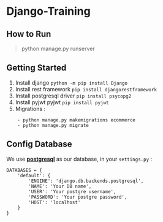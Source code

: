 # Django-Training

## How to Run
> python manage.py runserver

## Getting Started

1. Install django `python -m pip install Django`
2. Install rest framework `pip install djangorestframework`
3. Install postgresql driver `pip install psycopg2`
4. Install pyjwt pyjwt `pip install pyjwt`
5. Migrations :
````
    - python manage.py makemigrations ecommerce
    - python manage.py migrate
````


## Config Database

We use [**postgresql**](https://www.postgresql.org/) as our database, in your `settings.py` :
````
DATABASES = {
    'default': {
        'ENGINE': 'django.db.backends.postgresql',
        'NAME': 'Your DB name',
        'USER': 'Your postgre username',
        'PASSWORD': 'Your postgre password',
        'HOST': 'localhost'
    }
}
````
